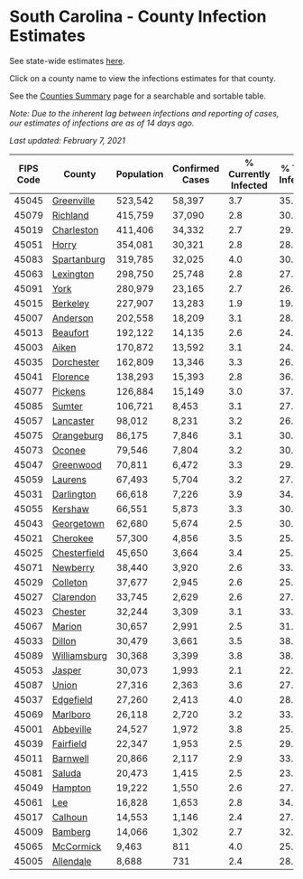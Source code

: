# South Carolina - County Infection Estimates

See state-wide estimates [here](/infections/us-sc).

Click on a county name to view the infections estimates for that county.

See the [Counties Summary](/infections/summary-counties) page for a searchable and sortable table.

*Note: Due to the inherent lag between infections and reporting of cases, our estimates of infections are as of 14 days ago.*

*Last updated: February 7, 2021*

|   FIPS Code |                       County |   Population |   Confirmed Cases |   % Currently Infected |   % Total Infected |
|-------------|------------------------------|--------------|-------------------|------------------------|--------------------|
|       45045 |     [Greenville](greenville) |      523,542 |            58,397 |                    3.7 |               35.8 |
|       45079 |         [Richland](richland) |      415,759 |            37,090 |                    2.8 |               30.1 |
|       45019 |     [Charleston](charleston) |      411,406 |            34,332 |                    2.7 |               29.3 |
|       45051 |               [Horry](horry) |      354,081 |            30,321 |                    2.8 |               28.7 |
|       45083 |   [Spartanburg](spartanburg) |      319,785 |            32,025 |                    4.0 |               30.7 |
|       45063 |       [Lexington](lexington) |      298,750 |            25,748 |                    2.8 |               27.9 |
|       45091 |                 [York](york) |      280,979 |            23,165 |                    2.7 |               26.1 |
|       45015 |         [Berkeley](berkeley) |      227,907 |            13,283 |                    1.9 |               19.9 |
|       45007 |         [Anderson](anderson) |      202,558 |            18,209 |                    3.1 |               28.3 |
|       45013 |         [Beaufort](beaufort) |      192,122 |            14,135 |                    2.6 |               24.9 |
|       45003 |               [Aiken](aiken) |      170,872 |            13,592 |                    3.1 |               24.9 |
|       45035 |     [Dorchester](dorchester) |      162,809 |            13,346 |                    3.3 |               26.7 |
|       45041 |         [Florence](florence) |      138,293 |            15,393 |                    2.8 |               36.9 |
|       45077 |           [Pickens](pickens) |      126,884 |            15,149 |                    3.0 |               37.4 |
|       45085 |             [Sumter](sumter) |      106,721 |             8,453 |                    3.1 |               27.1 |
|       45057 |       [Lancaster](lancaster) |       98,012 |             8,231 |                    3.2 |               26.6 |
|       45075 |     [Orangeburg](orangeburg) |       86,175 |             7,846 |                    3.1 |               30.8 |
|       45073 |             [Oconee](oconee) |       79,546 |             7,804 |                    3.2 |               30.4 |
|       45047 |       [Greenwood](greenwood) |       70,811 |             6,472 |                    3.3 |               29.8 |
|       45059 |           [Laurens](laurens) |       67,493 |             5,704 |                    3.2 |               27.7 |
|       45031 |     [Darlington](darlington) |       66,618 |             7,226 |                    3.9 |               34.8 |
|       45055 |           [Kershaw](kershaw) |       66,551 |             5,873 |                    3.3 |               30.0 |
|       45043 |     [Georgetown](georgetown) |       62,680 |             5,674 |                    2.5 |               30.2 |
|       45021 |         [Cherokee](cherokee) |       57,300 |             4,856 |                    3.5 |               25.8 |
|       45025 | [Chesterfield](chesterfield) |       45,650 |             3,664 |                    3.4 |               25.8 |
|       45071 |         [Newberry](newberry) |       38,440 |             3,920 |                    2.6 |               33.2 |
|       45029 |         [Colleton](colleton) |       37,677 |             2,945 |                    2.6 |               25.9 |
|       45027 |       [Clarendon](clarendon) |       33,745 |             2,629 |                    2.6 |               27.6 |
|       45023 |           [Chester](chester) |       32,244 |             3,309 |                    3.1 |               33.2 |
|       45067 |             [Marion](marion) |       30,657 |             2,991 |                    2.5 |               31.6 |
|       45033 |             [Dillon](dillon) |       30,479 |             3,661 |                    3.5 |               38.5 |
|       45089 | [Williamsburg](williamsburg) |       30,368 |             3,399 |                    3.8 |               38.0 |
|       45053 |             [Jasper](jasper) |       30,073 |             1,993 |                    2.1 |               22.1 |
|       45087 |               [Union](union) |       27,316 |             2,363 |                    3.6 |               27.1 |
|       45037 |       [Edgefield](edgefield) |       27,260 |             2,413 |                    4.0 |               28.0 |
|       45069 |         [Marlboro](marlboro) |       26,118 |             2,720 |                    3.2 |               33.8 |
|       45001 |       [Abbeville](abbeville) |       24,527 |             1,972 |                    3.8 |               25.2 |
|       45039 |       [Fairfield](fairfield) |       22,347 |             1,953 |                    2.5 |               29.3 |
|       45011 |         [Barnwell](barnwell) |       20,866 |             2,117 |                    2.9 |               33.1 |
|       45081 |             [Saluda](saluda) |       20,473 |             1,415 |                    2.5 |               23.9 |
|       45049 |           [Hampton](hampton) |       19,222 |             1,550 |                    2.6 |               27.2 |
|       45061 |                   [Lee](lee) |       16,828 |             1,653 |                    2.8 |               34.2 |
|       45017 |           [Calhoun](calhoun) |       14,553 |             1,146 |                    2.4 |               27.1 |
|       45009 |           [Bamberg](bamberg) |       14,066 |             1,302 |                    2.7 |               32.3 |
|       45065 |       [McCormick](mccormick) |        9,463 |               811 |                    4.0 |               25.4 |
|       45005 |       [Allendale](allendale) |        8,688 |               731 |                    2.4 |               28.6 |